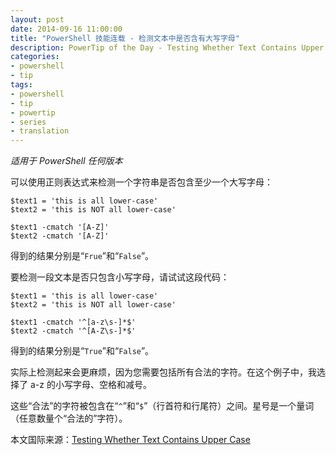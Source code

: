 ```yaml
---
layout: post
date: 2014-09-16 11:00:00
title: "PowerShell 技能连载 - 检测文本中是否含有大写字母"
description: PowerTip of the Day - Testing Whether Text Contains Upper Case
categories:
- powershell
- tip
tags:
- powershell
- tip
- powertip
- series
- translation
---
```

_适用于 PowerShell 任何版本_

可以使用正则表达式来检测一个字符串是否包含至少一个大写字母：

    $text1 = 'this is all lower-case'
    $text2 = 'this is NOT all lower-case'
    
    $text1 -cmatch '[A-Z]'
    $text2 -cmatch '[A-Z]' 

得到的结果分别是“`Frue`”和“`False`”。

要检测一段文本是否只包含小写字母，请试试这段代码：

    $text1 = 'this is all lower-case'
    $text2 = 'this is NOT all lower-case'
    
    $text1 -cmatch '^[a-z\s-]*$'
    $text2 -cmatch '^[A-Z\s-]*$' 

得到的结果分别是“`True`”和“`False`”。

实际上检测起来会更麻烦，因为您需要包括所有合法的字符。在这个例子中，我选择了 a-z 的小写字母、空格和减号。

这些“合法”的字符被包含在“`^`”和“`$`”（行首符和行尾符）之间。星号是一个量词（任意数量个“合法的”字符）。

<!--more-->
本文国际来源：[Testing Whether Text Contains Upper Case](http://community.idera.com/powershell/powertips/b/tips/posts/testing-whether-text-contains-upper-case)
